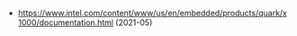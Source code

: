 * https://www.intel.com/content/www/us/en/embedded/products/quark/x1000/documentation.html (2021-05)

